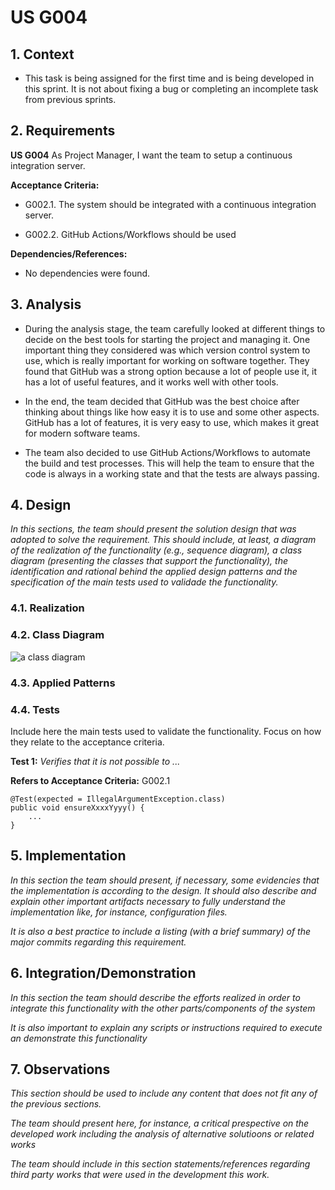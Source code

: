 # US G004

## 1. Context

* This task is being assigned for the first time and is being developed in this sprint. It is not about fixing a bug or completing an incomplete task from previous sprints.

## 2. Requirements

**US G004** As Project Manager, I want the team to setup a continuous integration server. 

**Acceptance Criteria:**

- G002.1. The system should be integrated with a continuous integration server.

- G002.2. GitHub Actions/Workflows should be used

**Dependencies/References:**

* No dependencies were found.

## 3. Analysis

* During the analysis stage, the team carefully looked at different things to decide on the best tools for starting the project and managing it. One important thing they considered was which version control system to use, which is really important for working on software together. They found that GitHub was a strong option because a lot of people use it, it has a lot of useful features, and it works well with other tools.


* In the end, the team decided that GitHub was the best choice after thinking about things like how easy it is to use and some other aspects. GitHub has a lot of features, it is very easy to use, which makes it great for modern software teams.


* The team also decided to use GitHub Actions/Workflows to automate the build and test processes. This will help the team to ensure that the code is always in a working state and that the tests are always passing.


## 4. Design

*In this sections, the team should present the solution design that was adopted to solve the requirement. This should include, at least, a diagram of the realization of the functionality (e.g., sequence diagram), a class diagram (presenting the classes that support the functionality), the identification and rational behind the applied design patterns and the specification of the main tests used to validade the functionality.*

### 4.1. Realization

### 4.2. Class Diagram

![a class diagram](class-diagram-01.svg "A Class Diagram")

### 4.3. Applied Patterns

### 4.4. Tests

Include here the main tests used to validate the functionality. Focus on how they relate to the acceptance criteria.

**Test 1:** *Verifies that it is not possible to ...*

**Refers to Acceptance Criteria:** G002.1


```
@Test(expected = IllegalArgumentException.class)
public void ensureXxxxYyyy() {
	...
}
````

## 5. Implementation

*In this section the team should present, if necessary, some evidencies that the implementation is according to the design. It should also describe and explain other important artifacts necessary to fully understand the implementation like, for instance, configuration files.*

*It is also a best practice to include a listing (with a brief summary) of the major commits regarding this requirement.*

## 6. Integration/Demonstration

*In this section the team should describe the efforts realized in order to integrate this functionality with the other parts/components of the system*

*It is also important to explain any scripts or instructions required to execute an demonstrate this functionality*

## 7. Observations

*This section should be used to include any content that does not fit any of the previous sections.*

*The team should present here, for instance, a critical prespective on the developed work including the analysis of alternative solutioons or related works*

*The team should include in this section statements/references regarding third party works that were used in the development this work.*